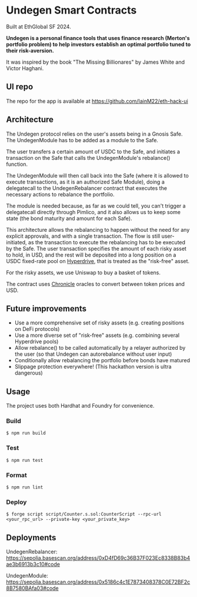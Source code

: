 # Undegen Smart Contracts

Built at EthGlobal SF 2024.

**Undegen is a personal finance tools that uses finance research (Merton's portfolio problem) to help investors establish an optimal portfolio tuned to their risk-aversion.**

It was inspired by the book "The Missing Billionares" by James White and Victor Haghani.

## UI repo

The repo for the app is available at https://github.com/IainM22/eth-hack-ui

## Architecture

The Undegen protocol relies on the user's assets being in a Gnosis Safe.
The UndegenModule has to be added as a module to the Safe.

The user transfers a certain amount of USDC to the Safe, and
initiates a transaction on the Safe that calls the UndegenModule's rebalance() function.

The UndegenModule will then call back into the Safe (where it is allowed to execute transactions, as it is an authorized Safe Module), doing a delegatecall to the UndegenRebalancer contract that executes the necessary actions to rebalance the portfolio.

The module is needed because, as far as we could tell, you can't trigger a delegatecall directly through Pimlico, and it also allows us to keep some state (the bond maturity and amount for each Safe).

This architecture allows the rebalancing to happen without the need for any explicit approvals, and with a single transaction. The flow is still user-initiated, as the transaction to execute the rebalancing has to be executed by the Safe. The user transaction specifies the amount of each risky asset to hold, in USD, and the rest will be deposited into a long position on a USDC fixed-rate pool on [Hyperdrive](https://hyperdrive.box), that is treated as the "risk-free" asset.

For the risky assets, we use Uniswap to buy a basket of tokens.

The contract uses [Chronicle](https://chroniclelabs.org) oracles to convert between token prices and USD.

## Future improvements

- Use a more comprehensive set of risky assets (e.g. creating positions on DeFi protocols)
- Use a more diverse set of "risk-free" assets (e.g. combining several Hyperdrive pools)
- Allow rebalance() to be called automatically by a relayer authorized by the user (so that Undegen can autorebalance without user input)
- Conditionally allow rebalancing the portfolio before bonds have matured
- Slippage protection everywhere! (This hackathon version is ultra dangerous)

## Usage

The project uses both Hardhat and Foundry for convenience.

### Build

```shell
$ npm run build
```

### Test

```shell
$ npm run test
```

### Format

```shell
$ npm run lint
```

### Deploy

```shell
$ forge script script/Counter.s.sol:CounterScript --rpc-url <your_rpc_url> --private-key <your_private_key>
```

## Deployments

UndegenRebalancer: https://sepolia.basescan.org/address/0xD4fD69c36B37F023Ec8338B83b4ae3b6913b3c10#code

UndegenModule: https://sepolia.basescan.org/address/0x5186c4c1E7873408378C0E72BF2c8B7580BAfa03#code

